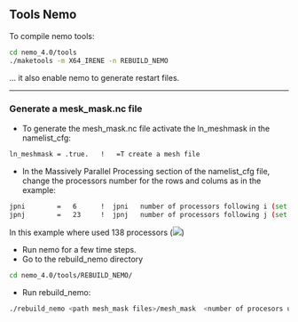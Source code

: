 ## Tools Nemo

To compile nemo tools:

```bash
cd nemo_4.0/tools
./maketools -m X64_IRENE -n REBUILD_NEMO
```

... it also enable nemo to generate restart files.

---
### Generate a mesk_mask.nc file

- To generate the mesh_mask.nc file activate the ln_meshmask in the namelist_cfg:
```bash
ln_meshmask = .true.   !   =T create a mesh file
```
- In the Massively Parallel Processing section of the namelist_cfg file, change the processors number for the rows and colums as in the example:
```bash
jpni        =   6      !  jpni   number of processors following i (set automatically if < 1)
jpnj        =   23     !  jpnj   number of processors following j (set automatically if < 1)
```

In this example where used 138 processors (<img src="https://render.githubusercontent.com/render/math?math=6 \times 23=138">)

- Run nemo for a few time steps.
- Go to the rebuild_nemo directory
```bash
cd nemo_4.0/tools/REBUILD_NEMO/
```
- Run rebuild_nemo:
```bash
./rebuild_nemo <path mesh_mask files>/mesh_mask  <number of procesors used to run nemo>
```
